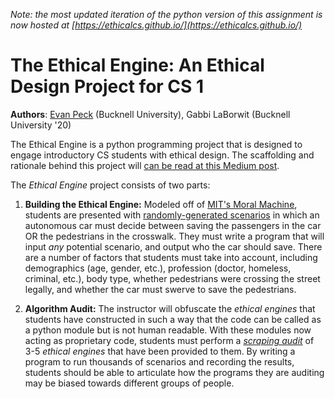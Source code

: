 _Note: the most updated iteration of the python version of this assignment is now hosted at [https://ethicalcs.github.io/](https://ethicalcs.github.io/)_

# The Ethical Engine: An Ethical Design Project for CS 1 
**Authors**: [Evan Peck](http://www.eg.bucknell.edu/~emp017/) (Bucknell University), Gabbi LaBorwit (Bucknell University '20)

The Ethical Engine is a python programming project that is designed to engage introductory CS students with ethical design. The scaffolding and rationale behind this project will [can be read at this Medium post](https://medium.com/@evanmpeck/the-ethical-engine-integrating-ethical-design-into-intro-to-computer-science-4f9874e756af).

The _Ethical Engine_ project consists of two parts:
1. **Building the Ethical Engine:** Modeled off of [MIT's Moral Machine](http://moralmachine.mit.edu/), students are presented with [randomly-generated scenarios](student_code/scenario.py) in which an autonomous car must decide between saving the passengers in the car OR the pedestrians in the crosswalk. They must write a program that will input _any_ potential scenario, and output who the car should save. There are a number of factors that students must take into account, including demographics (age, gender, etc.), profession (doctor, homeless, criminal, etc.), body type, whether pedestrians were crossing the street legally, and whether the car must swerve to save the pedestrians.

2. **Algorithm Audit:** The instructor will obfuscate the _ethical engines_ that students have constructed in such a way that the code can be called as a python module but is not human readable. With these modules now acting as proprietary code, students must perform a [_scraping audit_](http://www-personal.umich.edu/~csandvig/research/Auditing%20Algorithms%20--%20Sandvig%20--%20ICA%202014%20Data%20and%20Discrimination%20Preconference.pdf) of 3-5 _ethical engines_ that have been provided to them. By writing a program to run thousands of scenarios and recording the results, students should be able to articulate how the programs they are auditing may be biased towards different groups of people.
